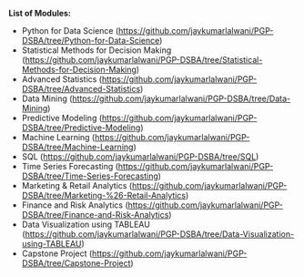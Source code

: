 **List of Modules:**
* Python for Data Science (https://github.com/jaykumarlalwani/PGP-DSBA/tree/Python-for-Data-Science)
* Statistical Methods for Decision Making (https://github.com/jaykumarlalwani/PGP-DSBA/tree/Statistical-Methods-for-Decision-Making)
* Advanced Statistics (https://github.com/jaykumarlalwani/PGP-DSBA/tree/Advanced-Statistics)
* Data Mining (https://github.com/jaykumarlalwani/PGP-DSBA/tree/Data-Mining)
* Predictive Modeling (https://github.com/jaykumarlalwani/PGP-DSBA/tree/Predictive-Modeling)
* Machine Learning (https://github.com/jaykumarlalwani/PGP-DSBA/tree/Machine-Learning)
* SQL (https://github.com/jaykumarlalwani/PGP-DSBA/tree/SQL)
* Time Series Forecasting (https://github.com/jaykumarlalwani/PGP-DSBA/tree/Time-Series-Forecasting)
* Marketing & Retail Analytics (https://github.com/jaykumarlalwani/PGP-DSBA/tree/Marketing-%26-Retail-Analytics)
* Finance and Risk Analytics (https://github.com/jaykumarlalwani/PGP-DSBA/tree/Finance-and-Risk-Analytics)
* Data Visualization using TABLEAU (https://github.com/jaykumarlalwani/PGP-DSBA/tree/Data-Visualization-using-TABLEAU)
* Capstone Project (https://github.com/jaykumarlalwani/PGP-DSBA/tree/Capstone-Project)
